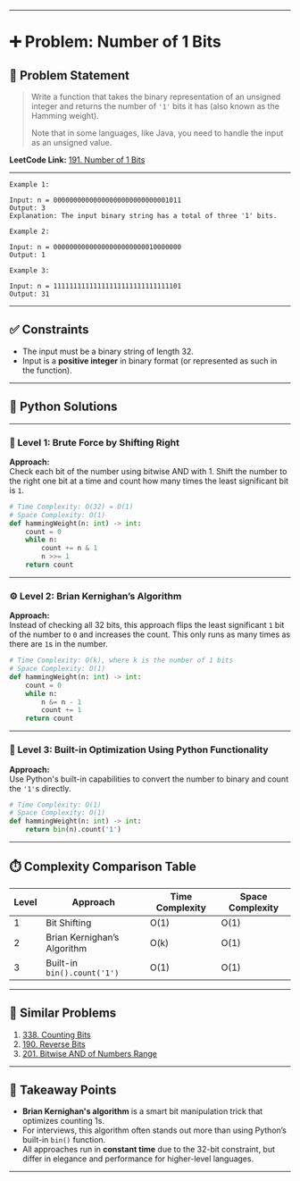 
---

# ➕ Problem: Number of 1 Bits

## 📘 Problem Statement

> Write a function that takes the binary representation of an unsigned integer and returns the number of `'1'` bits it has (also known as the Hamming weight).  
>  
> Note that in some languages, like Java, you need to handle the input as an unsigned value.

**LeetCode Link:** [191. Number of 1 Bits](https://leetcode.com/problems/number-of-1-bits/)

---

```
Example 1:

Input: n = 00000000000000000000000000001011
Output: 3
Explanation: The input binary string has a total of three '1' bits.

Example 2:

Input: n = 00000000000000000000000010000000
Output: 1

Example 3:

Input: n = 11111111111111111111111111111101
Output: 31

```

---

## ✅ Constraints

- The input must be a binary string of length 32.
- Input is a **positive integer** in binary format (or represented as such in the function).

---

## 🧠 Python Solutions

---

### 🧪 Level 1: Brute Force by Shifting Right

**Approach:**  
Check each bit of the number using bitwise AND with 1. Shift the number to the right one bit at a time and count how many times the least significant bit is `1`.

```python
# Time Complexity: O(32) = O(1)
# Space Complexity: O(1)
def hammingWeight(n: int) -> int:
    count = 0
    while n:
        count += n & 1
        n >>= 1
    return count
```

---

### ⚙️ Level 2: Brian Kernighan’s Algorithm

**Approach:**  
Instead of checking all 32 bits, this approach flips the least significant `1` bit of the number to `0` and increases the count. This only runs as many times as there are `1`s in the number.

```python
# Time Complexity: O(k), where k is the number of 1 bits
# Space Complexity: O(1)
def hammingWeight(n: int) -> int:
    count = 0
    while n:
        n &= n - 1
        count += 1
    return count
```

---

### 🚀 Level 3: Built-in Optimization Using Python Functionality

**Approach:**  
Use Python's built-in capabilities to convert the number to binary and count the `'1'`s directly.

```python
# Time Complexity: O(1)
# Space Complexity: O(1)
def hammingWeight(n: int) -> int:
    return bin(n).count('1')
```

---

## ⏱️ Complexity Comparison Table

| Level | Approach                           | Time Complexity | Space Complexity |
|-------|------------------------------------|-----------------|------------------|
| 1     | Bit Shifting                       | O(1)            | O(1)             |
| 2     | Brian Kernighan’s Algorithm        | O(k)            | O(1)             |
| 3     | Built-in `bin().count('1')`        | O(1)            | O(1)             |

---

## 🔗 Similar Problems

1. [338. Counting Bits](https://leetcode.com/problems/counting-bits/)
2. [190. Reverse Bits](https://leetcode.com/problems/reverse-bits/)
3. [201. Bitwise AND of Numbers Range](https://leetcode.com/problems/bitwise-and-of-numbers-range/)

---

## 📌 Takeaway Points

- **Brian Kernighan's algorithm** is a smart bit manipulation trick that optimizes counting 1s.
- For interviews, this algorithm often stands out more than using Python’s built-in `bin()` function.
- All approaches run in **constant time** due to the 32-bit constraint, but differ in elegance and performance for higher-level languages.

---
